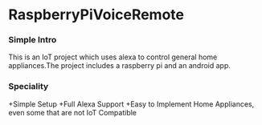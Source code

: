 # RaspberryPiVoiceRemote
### Simple Intro 
This is an IoT project which uses alexa to control general home appliances.The project includes a raspberry pi and an android app.

### Speciality 
+Simple Setup
+Full Alexa Support
+Easy to Implement Home Appliances, even some that are not IoT Compatible 

